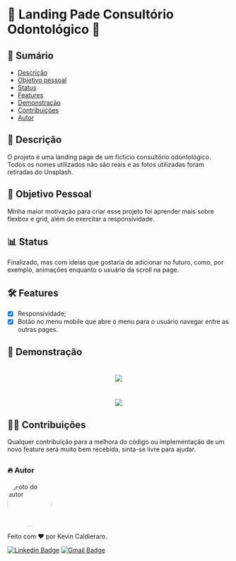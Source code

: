 # 🦷 Landing Pade Consultório Odontológico 🦷

## 📌 Sumário
<!--ts-->
   * [Descrição](#-descrição)
   * [Objetivo pessoal](#-objetivo-pessoal)
   * [Status](#-status)
   * [Features](#-features)
   * [Demonstração](#-demonstração)
   * [Contribuições](#-contribuições)
   * [Autor](#-autor)
<!--te-->

## 📝 Descrição
<p>
  O projeto é uma landing page de um fictício consultório odontológico. Todos os nomes utilizados não são reais e as fotos utilizadas foram retiradas do Unsplash.
</p>

## 🎯 Objetivo Pessoal
<p>
  Minha maior motivação para criar esse projeto foi aprender mais sobre flexbox e grid, além de exercitar a responsividade.
</p>

## 📊 Status
<p>
  Finalizado, mas com ideias que gostaria de adicionar no futuro, como, por exemplo, animações enquanto o usuário da scroll na page.
</p>

## 🛠 Features
- [x] Responsividade;
- [x] Botão no menu mobile que abre o menu para o usuário navegar entre as outras pages.

## 📸 Demonstração
<h1 align="center"> <img src="https://github.com/kevinCaldieraro/landingPageDentist/blob/main/.github/desktop_gif.gif"> </h1>
<h1 align="center"> <img src="https://github.com/kevinCaldieraro/landingPageDentist/blob/main/.github/mobile_gif.gif"> </h1>

## 👨‍🔧 Contribuições
<p>
  Qualquer contribuição para a melhora do código ou implementação de um novo feature será muito bem recebida, sinta-se livre para ajudar.
</p>

##

### 🔥 Autor

 <img style="border-radius: 50%;" src="https://github.com/kevinCaldieraro.png" width="100px;" alt="Foto do autor">
<p>Feito com ❤️ por Kevin Caldieraro.</p>

[![Linkedin Badge](https://img.shields.io/badge/-Kevin%20Caldieraro-blue?style=flat-square&logo=Linkedin&logoColor=white&link=https://www.linkedin.com/in/kevin-caldieraro-667393240/)](https://www.linkedin.com/in/kevin-caldieraro-667393240/) 
[![Gmail Badge](https://img.shields.io/badge/-kevincaldieraro123@gmail.com-c14438?style=flat-square&logo=Gmail&logoColor=white&link=mailto:kevincaldieraro123@gmail.com)](mailto:kevincaldieraro123@gmail.com)

